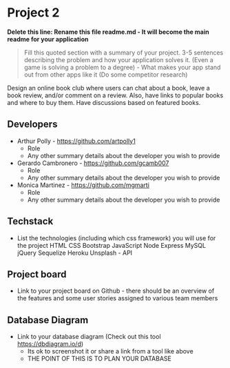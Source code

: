 # Project 2

**Delete this line: Rename this file readme.md - It will become the main readme for your application**

> Fill this quoted section with a summary of your project. 3-5 sentences describing the problem and how your application solves it. (Even a game is solving a problem to a degree) - What makes your app stand out from other apps like it (Do some competitor research)

Design an online book club where users can chat about a book, leave a book review, and/or comment on a review. Also, have links to popular books and where to buy them. Have discussions based on featured books.


## Developers

- Arthur Polly  - https://github.com/artpolly1
  - Role
  - Any other summary details about the developer you wish to provide
- Gerardo Cambronero - https://github.com/gcamb007
  - Role
  - Any other summary details about the developer you wish to provide
- Monica Martinez - https://github.com/mgmarti
  - Role
  - Any other summary details about the developer you wish to provide

## Techstack

- List the technologies (including which css framework) you will use for the project
HTML
CSS
Bootstrap
JavaScript
Node
Express
MySQL
jQuery
Sequelize
Heroku
Unsplash - API

## Project board

- Link to your project board on Github - there should be an overview of the features and some user stories assigned to various team members

## Database Diagram

- Link to your database diagram (Check out this tool https://dbdiagram.io/d)
  - Its ok to screenshot it or share a link from a tool like above
  - THE POINT OF THIS IS TO PLAN YOUR DATABASE

